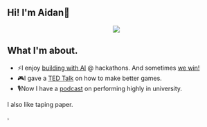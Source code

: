 ## Hi! I'm Aidan👋        

<p align="center">
  <!-- Typing SVG by DenverCoder1 - https://github.com/DenverCoder1/readme-typing-svg -->
   <a href="https://github.com/DenverCoder1/readme-typing-svg">
    <img src="https://readme-typing-svg.demolab.com/?lines=TEDx%20Speaker%20and%20Hack the North%20Winner%20@%20The%20University%20of%20Toronto%20CS&font=Helvetica&center=true&width=750&height=45&color=000000&vCenter=true&duration=4000&pause=2000&size=22" /></a>
</p>

## What I'm about.
- ⚡️I enjoy [building with AI](https://devpost.com/software/infinite-office-hours) @ hackathons. And sometimes [we win!](https://devpost.com/software/homegrown-htw4u)
- 🎮I gave a [TED Talk](https://www.youtube.com/watch?v=AjmtijoBNzM) on how to make better games.
- 🎙️Now I have a [podcast](https://open.spotify.com/show/7wPp15zgIXBl6qDGOMas4o?si=118fe3c221be47cd) on performing highly in university.

I also like taping paper.

[<img src="https://img.icons8.com/color/48/000000/linkedin.png" width="3.5%"/>](https://www.linkedin.com/in/aidan-cu/)  &nbsp;


